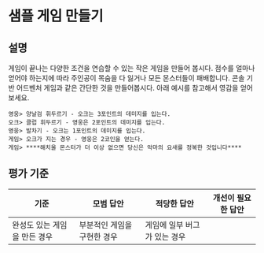 # 샘플 게임 만들기

## 설명

게임이 끝나는 다양한 조건을 연습할 수 있는 작은 게임을 만들어 봅시다. 점수를 얼마나 얻어야 하는지에 따라 주인공이 목숨을 다 잃거나 모든 몬스터들이 패배합니다. 콘솔 기반 어드벤처 게임과 같은 간단한 것을 만들어봅시다. 아래 예시를 참고해서 영감을 얻어 보세요.

```
영웅> 양날검 휘두르기 - 오크는 3포인트의 데미지를 입는다.
오크> 클럽 휘두르기 - 영웅은 2포인트의 데미지를 입는다.
영웅> 발차기 - 오크는 1포인트의 데미지를 입는다.
게임> 오크가 지는 경우 - 영웅은 2코인을 얻는다.
게임> ****해치울 몬스터가 더 이상 없으면 당신은 악마의 요새를 정복한 것입니다****
```

## 평가 기준

기준 | 모범 답안 | 적당한 답안 | 개선이 필요한 답안
--- | --- | --- | ---
 | 완성도 있는 게임을 만든 경우 | 부분적인 게임을 구현한 경우 | 게임에 일부 버그가 있는 경우
